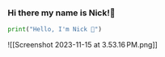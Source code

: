 ### Hi there my name is Nick!👋

```python
print("Hello, I'm Nick 🫠")
```

![[Screenshot 2023-11-15 at 3.53.16 PM.png]]
<!--
**pnotato/pnotato** is a ✨ _special_ ✨ repository because its `README.md` (this file) appears on your GitHub profile.

Here are some ideas to get you started:

- 🔭 I’m currently working on ...
- 🌱 I’m currently learning ...
- 👯 I’m looking to collaborate on ...
- 🤔 I’m looking for help with ...
- 💬 Ask me about ...
- 📫 How to reach me: ...
- 😄 Pronouns: ...
- ⚡ Fun fact: ...
-->
